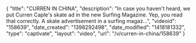{
    "title": "CURREN IN CHINA",
    "description": "In case you haven't heard, we put Curren Caple's skate ad in the new Surfing Magazine. Yep, you read that correctly. A skate advertisement in a surfing magaz...",
    "videoid": "158639",
    "date_created": "1398292498",
    "date_modified": "1418181332",
    "type": "captivate",
    "layout": "video",
    "url": "\/v\/curren-in-china\/158639"
}